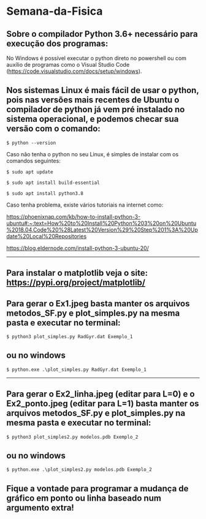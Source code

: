 # Semana-da-Fisica

Sobre o compilador Python 3.6+ necessário para execução dos programas:
----

No Windows é possível executar o python direto no powershell ou com auxílio de programas como o Visual Studio Code (https://code.visualstudio.com/docs/setup/windows).

Nos sistemas Linux é mais fácil de usar o python, pois nas versões mais recentes de Ubuntu o compilador de python já vem pré instalado no sistema operacional, e podemos checar sua versão com o comando:
---

    $ python --version

Caso não tenha o python no seu Linux, é simples de instalar com os comandos seguintes:

    $ sudo apt update

    $ sudo apt install build-essential

    $ sudo apt install python3.8

Caso tenha problema, existe vários tutoriais na internet como:

https://phoenixnap.com/kb/how-to-install-python-3-ubuntu#:~:text=How%20to%20Install%20Python%203%20on%20Ubuntu%2018.04,Code%20%28Latest%20Version%29%20Step%201%3A%20Update%20Local%20Repositories

https://blog.eldernode.com/install-python-3-ubuntu-20/

------------------------------------------------------------------------------------------

Para instalar o matplotlib veja o site:
https://pypi.org/project/matplotlib/
------------------------------------------------------------------------------------------

Para gerar o Ex1.jpeg basta manter os arquivos metodos_SF.py e plot_simples.py na mesma pasta e executar no terminal:
--
    $ python3 plot_simples.py RadGyr.dat Exemplo_1
ou no windows
--
    $ python.exe .\plot_simples.py RadGyr.dat Exemplo_1
------------

Para gerar o Ex2_linha.jpeg (editar para L=0) e o Ex2_ponto.jpeg (editar para L=1) basta manter os arquivos metodos_SF.py e plot_simples.py na mesma pasta e executar no terminal:
--
    $ python3 plot_simples2.py modelos.pdb Exemplo_2
ou no windows
--
    $ python.exe .\plot_simples2.py modelos.pdb Exemplo_2

Fique a vontade para programar a mudança de gráfico em ponto ou linha baseado num argumento extra!
------------
